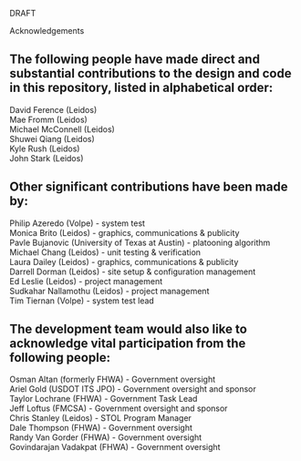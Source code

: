 DRAFT

Acknowledgements

The following people have made direct and substantial contributions to the design and code in this repository, listed in alphabetical order:
--------------------------------------------------------------------------------------------------------------------------------------------

David Ference (Leidos)  
Mae Fromm (Leidos)  
Michael McConnell (Leidos)  
Shuwei Qiang (Leidos)  
Kyle Rush (Leidos)  
John Stark (Leidos)  

Other significant contributions have been made by:
--------------------------------------------------

Philip Azeredo (Volpe) - system test  
Monica Brito (Leidos) - graphics, communications & publicity  
Pavle Bujanovic (University of Texas at Austin) - platooning algorithm
Michael Chang (Leidos) - unit testing & verification  
Laura Dailey (Leidos) - graphics, communications & publicity  
Darrell Dorman (Leidos) - site setup & configuration management  
Ed Leslie (Leidos) - project management  
Sudkahar Nallamothu (Leidos) - project management  
Tim Tiernan (Volpe) - system test lead  

The development team would also like to acknowledge vital participation from the following people:
--------------------------------------------------------------------------------------------------

Osman Altan (formerly FHWA) - Government oversight  
Ariel Gold (USDOT ITS JPO) - Government oversight and sponsor  
Taylor Lochrane (FHWA) - Government Task Lead  
Jeff Loftus (FMCSA) - Government oversight and sponsor  
Chris Stanley (Leidos) - STOL Program Manager  
Dale Thompson (FHWA) - Government oversight  
Randy Van Gorder (FHWA) - Government oversight  
Govindarajan Vadakpat (FHWA) - Government oversight  